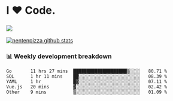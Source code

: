 # I ❤️ Code.

### ![](http://img.shields.io/badge/Go-language-blue?style=for-the-badge&logo=appveyor)
[![nentenpizza github stats](https://github-readme-stats.vercel.app/api?username=nentenpizza&count_private=true)](https://github.com/anuraghazra/github-readme-stats)

### 📊 Weekly development breakdown

<!--START_SECTION:waka-->
```text
Go       11 hrs 27 mins  ████████████████████▒░░░░   80.71 % 
SQL      1 hr 11 mins    ██░░░░░░░░░░░░░░░░░░░░░░░   08.39 % 
YAML     1 hr            █▓░░░░░░░░░░░░░░░░░░░░░░░   07.11 % 
Vue.js   20 mins         ▓░░░░░░░░░░░░░░░░░░░░░░░░   02.42 % 
Other    9 mins          ▒░░░░░░░░░░░░░░░░░░░░░░░░   01.09 % 
```
<!--END_SECTION:waka-->

